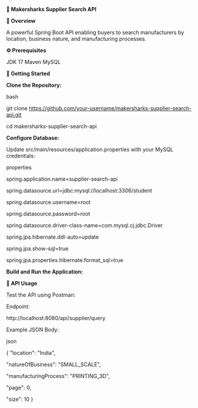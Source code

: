 **🚀 Makersharks Supplier Search API**


**📝 Overview**

A powerful Spring Boot API enabling buyers to search manufacturers by location, business nature, and manufacturing processes.


**⚙️ Prerequisites**

JDK 17
Maven
MySQL


**🚀 Getting Started**


**Clone the Repository:**

bash

git clone https://github.com/your-username/makersharks-supplier-search-api.git

cd makersharks-supplier-search-api


**Configure Database:**

Update src/main/resources/application.properties with your MySQL credentials:

properties

spring.application.name=supplier-search-api

spring.datasource.url=jdbc:mysql://localhost:3306/student

spring.datasource.username=root

spring.datasource.password=root

spring.datasource.driver-class-name=com.mysql.cj.jdbc.Driver

spring.jpa.hibernate.ddl-auto=update

spring.jpa.show-sql=true

spring.jpa.properties.hibernate.format_sql=true



**Build and Run the Application:**



**📡 API Usage**

Test the API using Postman:

Endpoint:

http://localhost:8080/api/supplier/query

Example JSON Body:

json

{
  "location": "India",
  
  "natureOfBusiness": "SMALL_SCALE",
  
  "manufacturingProcess": "PRINTING_3D",
  
  "page": 0,
  
  "size": 10
}
